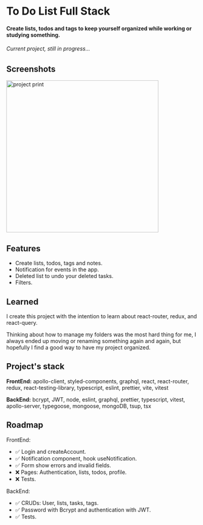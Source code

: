 
# To Do List Full Stack

#### Create lists, todos and tags to keep yourself organized while working or studying something.
###### Current project, still in progress...


## Screenshots
<img width="400px" alt="project print" src="https://user-images.githubusercontent.com/88716893/227110783-74ca5d2c-74f6-4114-86f3-43435f8c555d.png"/>





## Features

- Create lists, todos, tags and notes.
- Notification for events in the app.
- Deleted list to undo your deleted tasks.
- Filters.

## Learned

I create this project with the intention to learn about react-router, redux, and react-query.

Thinking about how to manage my folders was the most hard thing for me, I always ended up moving or renaming something again and again, but hopefully I find a good way to have my project organized.


## Project's stack

**FrontEnd:**
apollo-client, styled-components, graphql, react, react-router, redux, react-testing-library, typescript, eslint, prettier, vite, vitest


**BackEnd:**
bcrypt, JWT, node, eslint, graphql, prettier, typescript, vitest, apollo-server, typegoose, mongoose, mongoDB, tsup, tsx


## Roadmap

FrontEnd:
- ✅ Login and createAccount.
- ✅ Notification component, hook useNotification.
- ✅ Form show errors and invalid fields.
- ❌ Pages: Authentication, lists, todos, profile.
- ❌ Tests.

BackEnd:
- ✅ CRUDs: User, lists, tasks, tags.
- ✅ Password with Bcrypt and authentication with JWT.
- ✅ Tests.
